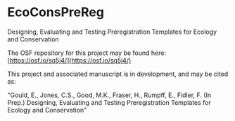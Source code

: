 # EcoConsPreReg

Designing, Evaluating and Testing Preregistration Templates for Ecology and Conservation

The OSF repository for this project may be found here: [https://osf.io/sq5j4/](https://osf.io/sq5j4/)

This project and associated manuscript is in development, and may be cited as:

"Gould, E., Jones, C.S., Good, M.K., Fraser, H., Rumpff, E., Fidler, F. (In Prep.) Designing, Evaluating and Testing Preregistration Templates for Ecology and Conservation"
